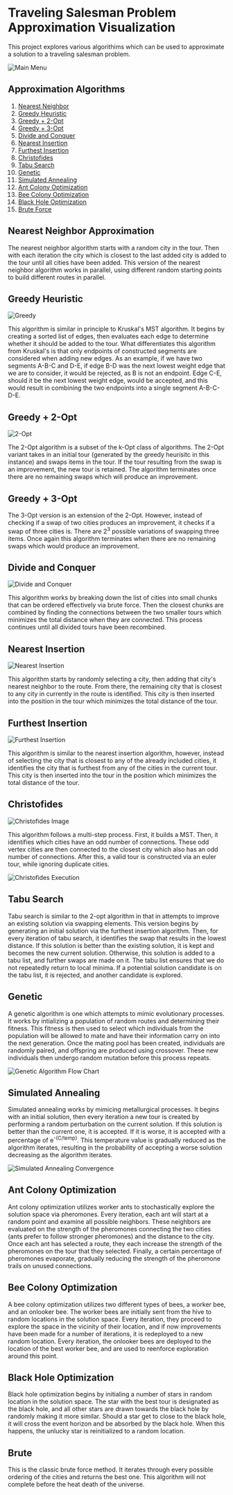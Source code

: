 # Traveling Salesman Problem Approximation Visualization
This project explores various algorithims which can be used to approximate a solution to a traveling salesman problem.

![Main Menu](screenshots/main.png)

## Approximation Algorithms
1.  [Nearest Neighbor](#nearest_neighbor)
2.  [Greedy Heuristic](#greedy)
3.  [Greedy + 2-Opt](#2opt)
4.  [Greedy + 3-Opt](#3opt)
5.  [Divide and Conquer](#divide)
6.  [Nearest Insertion](#nearest_insert)
7.  [Furthest Insertion](#furthest_insert)
8.  [Christofides](#christofides)
9.  [Tabu Search](#tabu)
10. [Genetic](#genetic)
11. [Simulated Annealing](#anneal)
12. [Ant Colony Optimization](#ant)
13. [Bee Colony Optimization](#bee)
14. [Black Hole Optimization](#black_hole)
15. [Brute Force](#brute)


## Nearest Neighbor Approximation <a name="nearest_neighbor">
The nearest neighbor algorithm starts with a random city in the tour. Then with each iteration the city which is closest to the last added city is added to the tour until all cities have been added. This version of the nearest neighbor algorithm works in parallel, using different random starting points to build different routes in parallel.

## Greedy Heuristic <a name="greedy">
![Greedy](screenshots/greedy.gif)

This algorithm is similar in principle to Kruskal's MST algorithm. It begins by creating a sorted list of edges, then evaluates each edge to determine whether it should be added to the tour. What differentiates this algorithm from Kruskal's is that only endpoints of constructed segments are considered when adding new edges.
As an example, if we have two segments A-B-C and D-E, if edge B-D was the next lowest weight edge that we are to consider, it would be rejected, as B is not an endpoint. Edge C-E, should it be the next lowest weight edge, would be accepted, and this would result in combining the two endpoints into a single segment A-B-C-D-E.

## Greedy + 2-Opt <a name="2opt">
![2-Opt](screenshots/opt2.gif)

The 2-Opt algorithm is a subset of the k-Opt class of algorithms. The 2-Opt variant takes in an initial tour (generated by the greedy heurisitc in this instance) and swaps items in the tour. If the tour resulting from the swap is an improvement, the new tour is retained. The algorithm terminates once there are no remaining swaps which will produce an improvement.

## Greedy + 3-Opt <a name="3opt">
The 3-Opt version is an extension of the 2-Opt. However, instead of checking if a swap of two cities produces an improvement, it checks if a swap of three cities is. There are 2<sup>3</sup> possible variations of swapping three items. Once again this algorithm terminates when there are no remaining swaps which would produce an improvement.

## Divide and Conquer <a name="divide">
![Divide and Conquer](screenshots/divide.gif)

This algorithm works by breaking down the list of cities into small chunks that can be ordered effectively via brute force. Then the closest chunks are combined by finding the connections between the two smaller tours which minimizes the total distance when they are connected. This process continues until all divided tours have been recombined.

## Nearest Insertion <a name="nearest_insert">
![Nearest Insertion](screenshots/nearest_insert.gif)

This algorithm starts by randomly selecting a city, then adding that city's nearest neighbor to the route. From there, the remaining city that is closest to any city in currently in the route is identified. This city is then inserted into the position in the tour which minimizes the total distance of the tour.

## Furthest Insertion <a name="furthest_insert">
![Furthest Insertion](screenshots/furthest_insert.gif)

This algorithm is similar to the nearest insertion algorithm, however, instead of selecting the city that is closest to any of the already included cities, it identifies the city that is furthest from any of the cities in the current tour. This city is then inserted into the tour in the position which minimizes the total distance of the tour.

## Christofides <a name="christofides">
![Christofides Image](screenshots/christofides.PNG)

This algorithm follows a multi-step process. First, it builds a MST. Then, it identifies which cities have an odd number of connections. These odd vertex cities are then connected to the closest city which also has an odd number of connections. After this, a valid tour is constructed via an euler tour, while ignoring duplicate cities.

![Christofides Execution](screenshots/christofides.gif)

## Tabu Search <a name="tabu">
Tabu search is similar to the 2-opt algorithm in that in attempts to improve an existing solution via swapping elements. This version begins by generating an initial solution via the furthest insertion algorithm. Then, for every iteration of tabu search, it identifies the swap that results in the lowest distance. If this solution is better than the existing solution, it is kept and becomes the new current solution. Otherwise, this solution is added to a tabu list, and further swaps are made on it. The tabu list ensures that we do not repeatedly return to local minima. If a potential solution candidate is on the tabu list, it is rejected, and another candidate is explored.

## Genetic <a name="genetic">
A genetic algorithm is one which attempts to mimic evolutionary processes. It works by intializing a population of random routes and determining their fitness. This fitness is then used to select which individuals from the population will be allowed to mate and have their information carry on into the next generation. Once the mating pool has been created, individuals are randomly paired, and offspring are produced using crossover. These new individuals then undergo random mutation before this process repeats.

![Genetic Algorithm Flow Chart](screenshots/gaflowchart.png)

## Simulated Annealing <a name="anneal">
Simulated annealing works by mimicing metallurgical processes. It begins with an initial solution, then every iteration a new tour is created by performing a random perturbation on the current solution. If this solution is better than the current one, it is accepted. If it is worse, it is accepted with a percentage of e<sup>-(C/temp)</sup>. This temperature value is gradually reduced as the algorithm iterates, resulting in the probability of accepting a worse solution decreasing as the algorithm iterates.

![Simulated Annealing Convergence](screenshots/anneal.png)

## Ant Colony Optimization <a name="ant">
Ant colony optimization utilizes worker ants to stochastically explore the solution space via pheromones. Every iteration, each ant will start at a random point and examine all possible neighbors. These neighbors are evaluated on the strength of the pheromones connecting the two cities (ants prefer to follow stronger pheromones) and the distance to the city. Once each ant has selected a route, they each increase the strength of the pheromones on the tour that they selected. Finally, a certain percentage of pheromones evaporate, gradually reducing the strength of the pheromone trails on unused connections.

## Bee Colony Optimization <a name="bee">
A bee colony optimization utilizes two different types of bees, a worker bee, and an onlooker bee. The worker bees are initially sent from the hive to random locations in the solution space. Every iteration, they proceed to explore the space in the vicinity of their location, and if now improvements have been made for a number of iterations, it is redeployed to a new random location. Every iteration, the onlooker bees are deployed to the location of the best worker bee, and are used to reenforce exploration around this point.

## Black Hole Optimization <a name="black_hole">
Black hole optimization begins by initialing a number of stars in random location in the solution space. The star with the best tour is designated as the black hole, and all other stars are drawn towards the black hole by randomly making it more similar. Should a star get to close to the black hole, it will cross the event horizon and be absorbed by the black hole. When this happens, the unlucky star is reinitialized to a random location.

## Brute <a name="brute">
This is the classic brute force method. It iterates through every possible ordering of the cities and returns the best one. This algorithm will not complete before the heat death of the universe.
